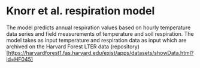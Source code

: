# Knorr et al. respiration model
The model predicts annual respiration values based on hourly temperature data series and field measurements of temperature and soil respiration.
The model takes as input temperature and respiration data as input which are archived on the Harvard Forest LTER data (repository)[https://harvardforest1.fas.harvard.edu/exist/apps/datasets/showData.html?id=HF045]
